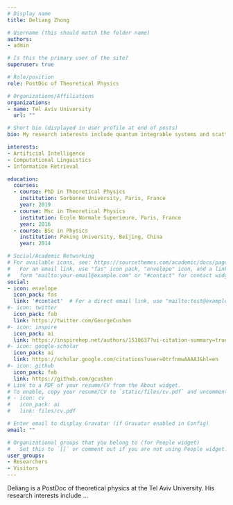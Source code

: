 ```yaml
---
# Display name
title: Deliang Zhong

# Username (this should match the folder name)
authors:
- admin

# Is this the primary user of the site?
superuser: true

# Role/position
role: PostDoc of Theoretical Physics

# Organizations/Affiliations
organizations:
- name: Tel Aviv University
  url: ""

# Short bio (displayed in user profile at end of posts)
bio: My research interests include quantum integrable systems and scattering amplitudes.

interests:
- Artificial Intelligence
- Computational Linguistics
- Information Retrieval

education:
  courses:
  - course: PhD in Theoretical Physics
    institution: Sorbonne University, Paris, France
    year: 2019
  - course: Msc in Theoretical Physics
    institution: Ecole Normale Superieure, Paris, France
    year: 2016
  - course: BSc in Physics
    institution: Peking University, Beijing, China
    year: 2014

# Social/Academic Networking
# For available icons, see: https://sourcethemes.com/academic/docs/page-builder/#icons
#   For an email link, use "fas" icon pack, "envelope" icon, and a link in the
#   form "mailto:your-email@example.com" or "#contact" for contact widget.
social:
- icon: envelope
  icon_pack: fas
  link: '#contact'  # For a direct email link, use "mailto:test@example.org".
#- icon: twitter
  icon_pack: fab
  link: https://twitter.com/GeorgeCushen
#- icon: inspire
  icon_pack: ai
  link: https://inspirehep.net/authors/1510637?ui-citation-summary=true
#- icon: google-scholar
  icon_pack: ai
  link: https://scholar.google.com/citations?user=OtrfnmwAAAAJ&hl=en
#- icon: github
  icon_pack: fab
  link: https://github.com/gcushen
# Link to a PDF of your resume/CV from the About widget.
# To enable, copy your resume/CV to `static/files/cv.pdf` and uncomment the lines below.
# - icon: cv
#   icon_pack: ai
#   link: files/cv.pdf

# Enter email to display Gravatar (if Gravatar enabled in Config)
email: ""

# Organizational groups that you belong to (for People widget)
#   Set this to `[]` or comment out if you are not using People widget.
user_groups:
- Researchers
- Visitors
---
```


Deliang is a PostDoc of theoretical physics at the Tel Aviv University. His research interests include ...
